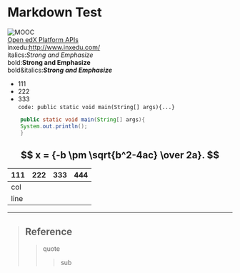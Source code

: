 # Markdown Test
![MOOC](https://timgsa.baidu.com/timg?image&quality=80&size=b9999_10000&sec=1489581903091&di=3e6cdfd21010b1aa68a1d21d8661478a&imgtype=0&src=http%3A%2F%2Fwww.68idc.cn%2Fhelp%2Fuploads%2Fallimg%2F150119%2F0S533G09-29.png)</br>
[Open edX Platform APIs](http://edx.readthedocs.io/projects/edx-platform-api/en/latest/)</br>
inxedu:<http://www.inxedu.com/></br>
italics:*Strong and Emphasize*</br>
bold:**Strong and Emphasize**</br>
bold&italics:***Strong and Emphasize***</br>
* 111
* 222
* 333</br>
`code: public static void main(String[] args){...} `</br>

``` java
    public static void main(String[] args){
    System.out.println();
    } 
```
$$ 
x = {-b \pm \sqrt{b^2-4ac} \over 2a}. 
$$
---
| 111    | 222    | 333    | 444    | 
| ------ |:------:|:------ | ------:|
| col  	 |        |        |    	|
| line 	 |        |        |    	|
***
> ## Reference
>> quote
>>> sub